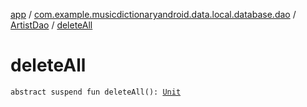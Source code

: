 [app](../../index.md) / [com.example.musicdictionaryandroid.data.local.database.dao](../index.md) / [ArtistDao](index.md) / [deleteAll](./delete-all.md)

# deleteAll

`abstract suspend fun deleteAll(): `[`Unit`](https://kotlinlang.org/api/latest/jvm/stdlib/kotlin/-unit/index.html)